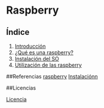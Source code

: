 # Raspberry
## Índice
1. [Introducción](introduccion.md)
2. [¿Qué es una raspberry?](rasphberry.md)
3. [Instalación del SO](instalacion.md)
4. [Utilización de las raspberry](utilizacion.md)

##Referencias
[raspberry](https://www.raspberrypi.org/)
[Instalaciónn](https://eloutput.com/productos/domotica/instalar-so-raspberry-pi-herramientas/)

##Licencias

[Licencia](imagenes/licencia.png)
